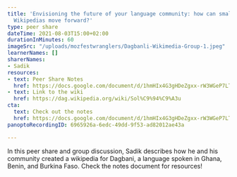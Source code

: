 ```yaml
---
title: 'Envisioning the future of your language community: how can small language
  Wikipedias move forward?'
type: peer share
dateTime: 2021-08-03T15:00+02:00
durationInMinutes: 60
imageSrc: "/uploads/mozfestwranglers/Dagbanli-Wikimedia-Group-1.jpeg"
learnerNames: []
sharerNames:
- Sadik
resources:
- text: Peer Share Notes
  href: https://docs.google.com/document/d/1hmHIx4G3gHDeZgxx-rW3WGeP7LTEsETkv1Pyj9EZaXM/edit
- text: Link to the wiki
  href: https://dag.wikipedia.org/wiki/Sol%C9%94%C9%A3u
cta:
  text: Check out the notes
  href: https://docs.google.com/document/d/1hmHIx4G3gHDeZgxx-rW3WGeP7LTEsETkv1Pyj9EZaXM/edit
panoptoRecordingID: 6965926a-6edc-49dd-9f53-ad82012ae43a

---
```

In this peer share and group discussion, Sadik describes how he and his community created a wikipedia for Dagbani, a language spoken in Ghana, Benin, and Burkina Faso. Check the notes document for resources!